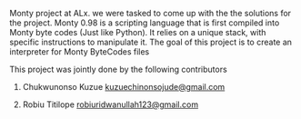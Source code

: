 Monty project at ALx. we were tasked to come up with the the solutions for the project.
Monty 0.98 is a scripting language that is first compiled into Monty byte codes (Just like Python). It relies on a unique stack, with specific instructions to manipulate it. The goal of this project is to create an interpreter for Monty ByteCodes files

This project was jointly done by the following contributors

1. Chukwunonso Kuzue <kuzuechinonsojude@gmail.com>

2. Robiu Titilope <robiuridwanullah123@gmail.com>
